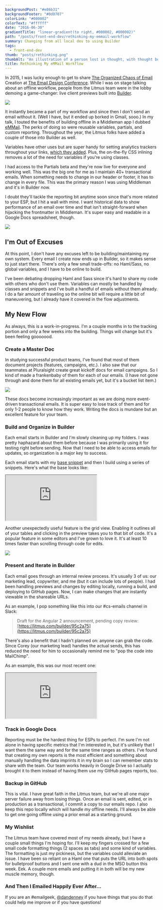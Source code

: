 ```yaml
---
backgroundPost: "#e86b31"
backgroundFooter: "#0d0707"
colorLink: "#000002"
colorText: "#ffffff"
date: "2016-06-30"
gradientTitle: "linear-gradient(to right, #000002, #000002)"
path: "/posts/front-end-dev/rethinking-my-emmail-workflow"
summary: Changing from all local dev to using Builder
tags:
  - front-end-dev
thumb: "posts/rethinking.png"
thumbAlt: "An illustration of a person lost in thought, with thought bubbles and symbols representing ideas surrounding them, in the style of Basquiat, viewed from a close-up perspective --v 5 --ar 3:2"
title: Rethinking My eMMail Workflow
---
```


In 2015, I was lucky enough to get to share [The Organized Chaos of Email](https://speakerdeck.com/dandenney/the-organized-chaos-of-email-creation) Creation at [The Email Design Conference](https://litmus.com/conference). While I was on stage talking about an offline workflow, people from the Litmus team were in the lobby demoing a game-changer: live client previews built into [Builder](https://litmus.com/email-builder).

![](/posts/front-end-dev/rethinking-my-emmail-workflow/screenshot-live-previews.png)

It instantly became a part of my workflow and since then I don't send an email without it. (Well I have, but it ended up borked in Gmail, sooo.) In my talk, I touted the benefits of building offline in a Middleman app I dubbed [eMMail](https://github.com/dandenney/eMMail). The perks of doing so were reusable variables, partials, and custom reporting. Throughout the year, the Litmus folks have added a couple of those into Builder as well.

Variables have other uses but are super handy for setting analytics trackers throughout your links, [which they added](https://litmus.com/help/testing/litmus-builder-guide/#tracking-manager). Plus, the on-the-fly CSS inlining removes a lot of the need for variables if you're using classes.

I had access to the Partials beta and they're now live for everyone and working well. This was the big one for me as I maintain 40+ transactional emails. When something needs to change in our header or footer, it has to change in every file. This was the primary reason I was using Middleman and it's in Builder now.

I doubt they'll tackle the reporting bit anytime soon since that's more related to your ESP, but I hit a wall with mine. I want historical data to show performance of an email over time and that isn't straight-forward when hijacking the frontmatter in Middleman. It's super easy and readable in a Google Docs spreadsheet, though.

![](/posts/front-end-dev/rethinking-my-emmail-workflow/screenshot-spreadsheet.png)

## I'm Out of Excuses

At this point, I don't have any excuses left to be building/maintaining my own system. Every email I create now ends up in Builder, so it makes sense to just start there. There's only a few small trade-offs: no Haml/Sass, no global variables, and I have to be online to build.

I've been debating dropping Haml and Sass since it's hard to share my code with others who don't use them. Variables can mostly be handled by classes and snippets and I've built a handful of emails without them already. I do a fair amount of traveling so the online bit will require a little bit of maneuvering, but I already have it covered in the flow adjustments.

## My New Flow

As always, this is a work-in-progress. I'm a couple months in to the tracking portion and only a few weeks into the building. Things will change but it's been feeling gooooood.

### Create a Master Doc

In studying successful product teams, I've found that most of them document projects (features, campaigns, etc.). I also saw that our teammates at Pluralsight create great kickoff docs for email campaigns. So I kind of made a frankenbaby of them for each of our emails. (I have not gone through and done them for all existing emails yet, but it's a bucket list item.)

![](/posts/front-end-dev/rethinking-my-emmail-workflow/screenshot-master-doc.png)

These docs become increasingly important as we are doing more event-driven transactional emails. It is super easy to lose track of them and for only 1-2 people to know how they work. Writing the docs is mundane but an excellent feature for your team.

### Build and Organize in Builder

Each email starts in Builder and I'm slowly cleaning up my folders. I was pretty haphazard about them before because I was primarily using it for testing right before sending. Now that I need to be able to access emails for updates, so organization is a major key to success.

Each email starts with my [base snippet](https://litmus.com/community/snippets/86-base) and then I build using a series of snippets. Here's what the base looks like:

<iframe src="https://litmus.com/builder/7b54bd1/embed" scrolling="no"></iframe>

Another unexpectedly useful feature is the grid view. Enabling it outlines all of your tables and clicking in the preview takes you to that bit of code. It's a popular feature in some editors and I've grown to love it. It's at least 10 times faster than scrolling through code for edits.

![](/posts/front-end-dev/rethinking-my-emmail-workflow/screenshot-grid-view.png)

### Present and Iterate in Builder

Each email goes through an internal review process. It's usually 3 of us: our marketing lead, copywriter, and me (but it can include lots of people). I had been handling previews and changes by editing locally, running a build, and deploying to GitHub pages. Now, I can make changes that are instantly viewable in the shareable URLs.

As an example, I pop something like this into our #cs-emails channel in Slack:

> Draft for the Angular 2 announcement, pending copy review: [https://litmus.com/builder/95c2a75](https://litmus.com/builder/95c2a75)

There's also a benefit that I hadn't planned on: anyone can grab the code. Since Corey (our marketing lead) handles the actual sends, this has reduced the need for him to occasionally remind me to "pop the code into MailChimp".

As an example, this was our most recent one:

<iframe src="https://litmus.com/builder/95c2a75/embed" scrolling="no"></iframe>

### Track in Google Docs

Reporting must be the hardest thing for ESPs to perfect. I'm sure I'm not alone in having specific metrics that I'm interested in, but it's unlikely that I want them the same way and for the same time ranges as others. I've found that creating my own reports is the most efficient and something about manually handling the data imprints it in my brain so I can remember stats to share with the team. Our team works heavily in Google Drive so I actually brought it to them instead of having them use my GitHub pages reports, too.

### Backup in GitHub

This is vital. I have great faith in the Litmus team, but we're all one major server failure away from losing things. Once an email is sent, edited, or in production as a transactional, I commit a copy to our emails repo. I also keep this repo locally which will handle my offline needs. I'll always be able to get one going offline using a prior email as a starting ground.

### My Wishlist

The Litmus team have covered most of my needs already, but I have a couple small things I'm hoping for. I'll keep my fingers crossed for a few small code formatting things (2 spaces as tabs) and some kind of variables. The formatting is just my pickiness, but the variables could alleviate an issue. I have been so reliant on a Haml one that puts the URL into both spots for bulletproof buttons and I sent one with a dud in the MSO button this week. Eek. A couple more emails and putting it in both will be my new muscle memory, though.

### And Then I Emailed Happily Ever After...

If you are an #emailgeek, [@dandenney](http://twitter.com/dandenney) if you have things that you do that could help me improve or if you have questions!

